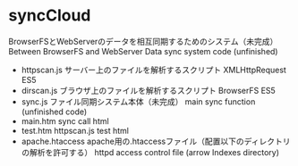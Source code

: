 # syncCloud
BrowserFSとWebServerのデータを相互同期するためのシステム（未完成）
Between BrowserFS and WebServer Data sync system code (unfinished)

* httpscan.js サーバー上のファイルを解析するスクリプト XMLHttpRequest ES5 
* dirscan.js ブラウザ上のファイルを解析するスクリプト BrowserFS ES5 
* sync.js ファイル同期システム本体（未完成） main sync function (unfinished code)
* main.htm   sync call html
* test.htm   httpscan.js test html
* apache.htaccess apache用の.htaccessファイル（配置以下のディレクトリの解析を許可する） httpd access control file (arrow Indexes directory)


